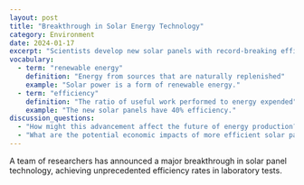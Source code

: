```yaml
---
layout: post
title: "Breakthrough in Solar Energy Technology"
category: Environment
date: 2024-01-17
excerpt: "Scientists develop new solar panels with record-breaking efficiency rates."
vocabulary:
  - term: "renewable energy"
    definition: "Energy from sources that are naturally replenished"
    example: "Solar power is a form of renewable energy."
  - term: "efficiency"
    definition: "The ratio of useful work performed to energy expended"
    example: "The new solar panels have 40% efficiency."
discussion_questions:
  - "How might this advancement affect the future of energy production?"
  - "What are the potential economic impacts of more efficient solar panels?"
---
```


A team of researchers has announced a major breakthrough in solar panel technology, achieving unprecedented efficiency rates in laboratory tests.
